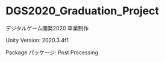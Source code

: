 # DGS2020_Graduation_Project
デジタルゲーム開発2020 卒業制作

Unity Version: 2020.3.4f1

Package パッケージ: Post Processing

